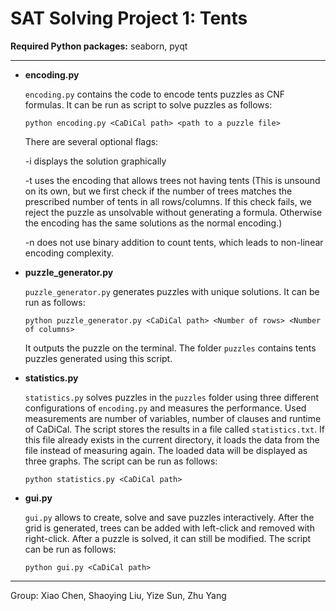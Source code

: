 # SAT Solving Project 1: Tents

**Required Python packages:** seaborn, pyqt

---

- **encoding.py**

  `encoding.py` contains the code to encode tents puzzles as CNF formulas. It can be run as script to solve puzzles as follows:
  ```
  python encoding.py <CaDiCal path> <path to a puzzle file>
  ```
  There are several optional flags:

  -i displays the solution graphically

  -t uses the encoding that allows trees not having tents (This is unsound on its own, but we first check if the number of trees matches the prescribed number of tents in all rows/columns. If this check fails, we reject the puzzle as unsolvable without generating a formula. Otherwise the encoding has the same solutions as the normal encoding.)

  -n does not use binary addition to count tents, which leads to non-linear encoding complexity.


- **puzzle_generator.py**

  `puzzle_generator.py` generates puzzles with unique solutions. It can be run as follows:
  ```
  python puzzle_generator.py <CaDiCal path> <Number of rows> <Number of columns>
  ```
  It outputs the puzzle on the terminal.
  The folder `puzzles` contains tents puzzles generated using this script.


- **statistics.py**

  `statistics.py` solves puzzles in the `puzzles` folder using three different configurations of `encoding.py` and measures the performance. Used measurements are number of variables, number of clauses and runtime of CaDiCal. The script stores the results in a file called `statistics.txt`. If this file already exists in the current directory, it loads the data from the file instead of measuring again. The loaded data will be displayed as three graphs. The script can be run as follows:
  ```
  python statistics.py <CaDiCal path>
  ```


- **gui.py**

  `gui.py` allows to create, solve and save puzzles interactively. After the grid is generated, trees can be added with left-click and removed with right-click. After a puzzle is solved, it can still be modified. The script can be run as follows:
  ```
  python gui.py <CaDiCal path>
  ```

---

Group: Xiao Chen, Shaoying Liu, Yize Sun, Zhu Yang